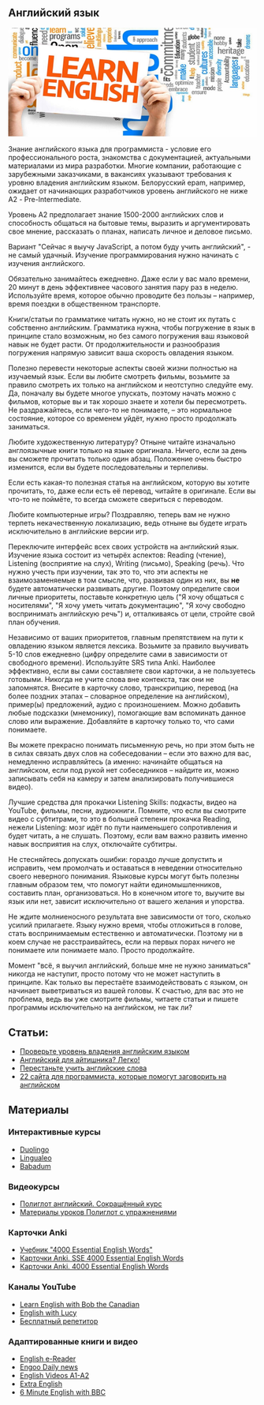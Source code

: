 ## Английский язык

<kbd>![screenshot](images/english.jpg)</kbd>

Знание английского языка для программиста - условие его профессионального роста, знакомства с документацией, актуальными материалами из мира разработки. Многие компании, работающие с зарубежными заказчиками, в вакансиях указывают требования к уровню владения английским языком. Белорусский epam, например, ожидает от начинающих разработчиков уровень английского не ниже А2 - Pre-Intermediate.

Уровень А2 предполагает знание 1500-2000 английских слов и способность общаться на бытовые темы, выразить и аргументировать свое мнение, рассказать о планах, написать личное и деловое письмо.

Вариант "Сейчас я выучу JavaScript, а потом буду учить английский", - не самый удачный. Изучение программирования нужно начинать с изучения английского. 

Обязательно занимайтесь ежедневно. Даже если у вас мало времени, 20 минут в день эффективнее часового занятия пару раз в неделю. Используйте время, которое обычно проводите без пользы – например, время поездки в общественном транспорте.

Книги/статьи по грамматике читать нужно, но не стоит их путать с собственно английским. Грамматика нужна, чтобы погружение в язык в принципе стало возможным, но без самого погружения ваш языковой навык не будет расти. От продолжительности и разнообразия погружения напрямую зависит ваша скорость овладения языком.

Полезно перевести некоторые аспекты своей жизни полностью на изучаемый язык. Если вы любите смотреть фильмы, возьмите за правило смотреть их только на английском и неотступно следуйте ему. Да, поначалу вы будете многое упускать, поэтому начать можно с фильмов, которые вы и так хорошо знаете и хотели бы пересмотреть. Не раздражайтесь, если чего-то не понимаете, – это нормальное состояние, которое со временем уйдёт, нужно просто продолжать заниматься.

Любите художественную литературу? Отныне читайте изначально англоязычные книги только на языке оригинала. Ничего, если за день вы сможете прочитать только один абзац. Положение очень быстро изменится, если вы будете последовательны и терпеливы.

Если есть какая-то полезная статья на английском, которую вы хотите прочитать, то, даже если есть её перевод, читайте в оригинале. Если вы что-то не поймёте, то всегда сможете свериться с переводом.

Любите компьютерные игры? Поздравляю, теперь вам не нужно терпеть некачественную локализацию, ведь отныне вы будете играть исключительно в английские версии игр.

Переключите интерфейс всех своих устройств на английский язык.
Изучение языка состоит из четырёх аспектов: Reading (чтение), Listening (восприятие на слух), Writing (письмо), Speaking (речь). Что нужно учесть при изучении, так это то, что эти аспекты не взаимозаменяемые в том смысле, что, развивая один из них, вы **не** будете автоматически развивать другие. Поэтому определите свои личные приоритеты, поставьте конкретную цель ("Я хочу общаться с носителями", "Я хочу уметь читать документацию", "Я хочу свободно воспринимать английскую речь") и, отталкиваясь от цели, стройте свой план обучения.

Независимо от ваших приоритетов, главным препятствием на пути к овладению языком является лексика. Возьмите за правило выучивать 5-10 слов ежедневно (цифру определите сами в зависимости от свободного времени). Используйте SRS типа Anki. Наиболее эффективно, если вы сами составляете свои карточки, а не пользуетесь готовыми. Никогда не учите слова вне контекста, так они не запомнятся. Внесите в карточку слово, транскрипцию, перевод (на более поздних этапах – словарное определение на английском), пример(ы) предложений, аудио с произношением. Можно добавить любые подсказки (мнемонику), помогающие вам вспоминать данное слово или выражение. Добавляйте в карточку только то, что сами понимаете.

Вы можете прекрасно понимать письменную речь, но при этом быть не в силах связать двух слов на собеседовании – если это важно для вас, немедленно исправляйтесь (а именно: начинайте общаться на английском, если под рукой нет собеседников – найдите их, можно записывать себя на камеру и затем анализировать получившиеся видео).

Лучшие средства для прокачки Listening Skills: подкасты, видео на YouTube, фильмы, песни, аудиокниги. Помните, что если вы смотрите видео с субтитрами, то это в большей степени прокачка Reading, нежели Listening: мозг идёт по пути наименьшего сопротивления и будет читать, а не слушать. Поэтому, если вам важно развить именно навык восприятия на слух, отключайте субтитры.

Не стесняйтесь допускать ошибки: гораздо лучше допустить и исправить, чем промолчать и оставаться в неведении относительно своего неверного понимания.
Языковые курсы могут быть полезны главным образом тем, что помогут найти единомышленников, составить план, организоваться. Но в конечном итоге то, выучите вы язык или нет, зависит исключительно от вашего желания и упорства.

Не ждите молниеносного результата вне зависимости от того, сколько усилий прилагаете. Языку нужно время, чтобы отложиться в голове, стать воспринимаемым естественно и автоматически. Поэтому ни в коем случае не расстраивайтесь, если на первых порах ничего не понимаете или понимаете мало. Просто продолжайте.

Момент "всё, я выучил английский, больше мне не нужно заниматься" никогда не наступит, просто потому что не может наступить в принципе. Как только вы перестаёте взаимодействовать с языком, он начинает выветриваться из вашей головы. К счастью, для вас это не проблема, ведь вы уже смотрите фильмы, читаете статьи и пишете программы исключительно на английском, не так ли? 

## Статьи:

- [Проверьте уровень владения английским языком](https://www.efset.org/ru/free-english-test/)
- [Английский для айтишника? Легко!](https://habr.com/ru/post/130208/)
- [Перестаньте учить английские слова](https://habr.com/ru/post/172873/)
- [22 сайта для программиста, которые помогут заговорить на английском](https://habr.com/ru/post/464457/)

## Материалы
### Интерактивные курсы
- [Duolingo](https://ru.duolingo.com/)
- [Lingualeo](https://lingualeo.com/ru)
- [Babadum](https://babadum.com/)

### Видеокурсы
- [Полиглот английский. Сокращённый курс](https://www.youtube.com/playlist?list=PL66DIGaegedqVBwaauzKVk7DNqIFaXrN_)
- [Материалы уроков Полиглот с упражнениями](https://www.english-polyglot.com/)

### Карточки Anki
- [Учебник "4000 Essential English Words"](https://www.essentialenglish.review/apps/4000-essential-english-words-1/unit-1-the-lion-and-the-rabbit/#0)
- [Карточки Anki. SSE 4000 Essential English Words](https://ankiweb.net/shared/info/317970103)
- [Карточки Anki. 4000 Essential English Words](https://ankiweb.net/shared/info/1104981491)

### Каналы YouTube 
- [Learn English with Bob the Canadian](https://www.youtube.com/channel/UCZJJTxA36ZPNTJ1WFIByaeA)
- [English with Lucy](https://www.youtube.com/c/EnglishwithLucy)
- [Бесплатный репетитор](https://www.youtube.com/channel/UCcnjJu-ejZlLaz-OwpBd7dQ)

### Адаптированные книги и видео
- [English e-Reader](https://english-e-reader.net/)
- [Engoo Daily news](https://engoo.com/app/daily-news)
- [English Videos A1-A2](https://www.youtube.com/playlist?list=PLfFN2W7YMYBQW5jNxedDsPX1_w0u70N09)
- [Extra English](https://www.youtube.com/playlist?list=PLQziPRNOSqdIm3clqE0MTvabhCd0-2R1A)
- [6 Minute English with BBC](https://www.bbc.co.uk/learningenglish/russian/features/6-minute-english)